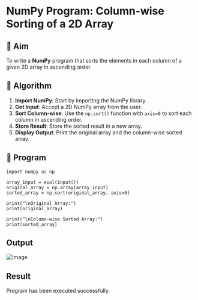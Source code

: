 # NumPy Program: Column-wise Sorting of a 2D Array

## 🎯 Aim
To write a **NumPy** program that sorts the elements in each column of a given 2D array in ascending order.

## 🧠 Algorithm

1. **Import NumPy**: Start by importing the NumPy library.
2. **Get Input**: Accept a 2D NumPy array from the user.
3. **Sort Column-wise**: Use the `np.sort()` function with `axis=0` to sort each column in ascending order.
4. **Store Result**: Store the sorted result in a new array.
5. **Display Output**: Print the original array and the column-wise sorted array.

## 🧾 Program
```
import numpy as np

array_input = eval(input())
original_array = np.array(array_input)
sorted_array = np.sort(original_array, axis=0)

print("\nOriginal Array:")
print(original_array)

print("\nColumn-wise Sorted Array:")
print(sorted_array)

```
## Output
![image](https://github.com/user-attachments/assets/4f5d4ad0-268a-4376-a127-4296f5e75764)

## Result
Program has been executed successfully.
